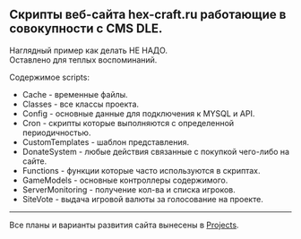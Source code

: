 Скрипты веб-сайта hex-craft.ru работающие в совокупности с CMS DLE.
---

Наглядный пример как делать НЕ НАДО.  
Оставлено для теплых воспоминаний.  

Содержимое scripts:
* Cache - временные файлы.
* Classes - все классы проекта.
* Config - основные данные для подключения к MYSQL и API.
* Cron - скрипты которые выполняются с определенной периодичностью.
* CustomTemplates - шаблон представления.
* DonateSystem - любые действия связанные с покупкой чего-либо на сайте.
* Functions - функции которые часто используются в скриптах.
* GameModels - основные контроллеры содержимого.
* ServerMonitoring - получение кол-ва и списка игроков.
* SiteVote - выдача игровой валюты за голосование на проекте.
---
Все планы и варианты развития сайта вынесены в [Projects](https://github.com/hexagon14/Hex-Craft/projects).
